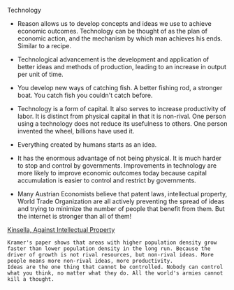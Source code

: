 Technology

* Reason allows us to develop concepts and ideas we use to achieve economic outcomes. Technology can be thought of as the plan of economic action, and the mechanism by which man achieves his ends. Similar to a recipe.
* Technological advancement is the development and application of better ideas and methods of production, leading to an increase in output per unit of time.
* You develop new ways of catching fish. A better fishing rod, a stronger boat. You catch fish you couldn't catch before.
* Technology is a form of capital. It also serves to increase productivity of labor. It is distinct from physical capital in that it is non-rival. One person using a technology does not reduce its usefulness to others. One person invented the wheel, billions have used it.
  

* Everything created by humans starts as an idea.
* It has the enormous advantage of not being physical. It is much harder to stop and control by governments. Improvements in technology are more likely to improve economic outcomes today because capital accumulation is easier to control and restrict by governments.
* Many Austrian Economists believe that patent laws, intellectual property, World Trade Organization are all actively preventing the spread of ideas and trying to minimize the number of people that benefit from them. But the internet is stronger than all of them!

[Kinsella, Against Intellectual Property](https://nakamotoinstitute.org/literature/against-ip/)
    
    Kramer's paper shows that areas with higher population density grow faster than lower population density in the long run. Because the driver of growth is not rival resources, but non-rival ideas. More people means more non-rival ideas, more productivity.
    Ideas are the one thing that cannot be controlled. Nobody can control what you think, no matter what they do. All the world's armies cannot kill a thought.

